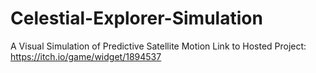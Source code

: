 # Celestial-Explorer-Simulation
A Visual Simulation of Predictive Satellite Motion
Link to Hosted Project: https://itch.io/game/widget/1894537
